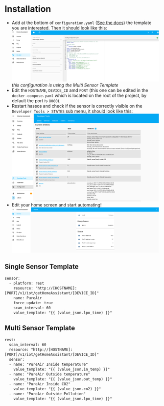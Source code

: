 # Installation

- Add at the bottom of `configuration.yaml` ([See the docs](https://www.home-assistant.io/getting-started/configuration/)) the template you are interested. Then it should look like this: ![](images/configuration.png) *this configuration is using the Multi Sensor Template*
- Edit the `HOSTNAME`, `DEVICE_ID` amd `PORT` (this one can be edited in the `docker-compose.yaml` which is located on the root of the project, by default the port is `8080`).
- Restart hassos and check if the sensor is correctly visible on the `Developer Tools > STATES` sub menu, it should look like this: ![](images/states.png)
- Edit your home screen and start automating! ![](images/home.png)

## Single Sensor Template
```
sensor:
  - platform: rest
    resource: "http://[HOSTNAME]:[PORT]/v1/iot/getHomeAssistant/[DEVICE_ID]"
    name: PureAir
    force_update: true
    scan_interval: 60
    value_template: "{{ (value_json.lpo_time) }}"
```

## Multi Sensor Template
```
rest:
  scan_interval: 60
  resource: "http://[HOSTNAME]:[PORT]/v1/iot/getHomeAssistant/[DEVICE_ID]"
  sensor:
  - name: "PureAir Inside temperature"
    value_template: "{{ (value_json.in_temp) }}"
  - name: "PureAir Outside temperature"
    value_template: "{{ (value_json.out_temp) }}"
  - name: "PureAir Inside CO2"
    value_template: "{{ (value_json.co2) }}"
  - name: "PureAir Outside Pollution"
    value_template: "{{ (value_json.lpo_time) }}"
```